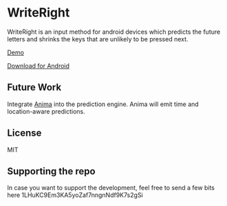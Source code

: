 # WriteRight

WriteRight is an input method for android devices which predicts the future letters and shrinks the keys that are unlikely to be pressed next.

[Demo](http://www.youtube.com/watch?v=LjigGHm_1KY)


[Download for Android](https://market.android.com/details?id=panos.sakkos.softkeyboard.writeright)

## Future Work
	
Integrate [Anima](https://github.com/PanosSakkos/anima) into the prediction engine. Anima will emit time and location-aware predictions.

## License

MIT

## Supporting the repo

In case you want to support the development, feel free to send a few bits here 1LHuKC9Em3KA5yoZaf7nngnNdf9K7s2gSi
